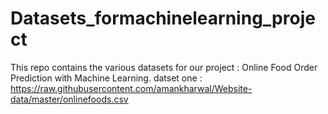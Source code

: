 # Datasets_formachinelearning_project

This repo contains the various datasets for our project : Online Food Order Prediction with Machine Learning.
 datset  one : https://raw.githubusercontent.com/amankharwal/Website-data/master/onlinefoods.csv
 
 
